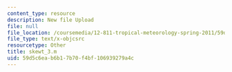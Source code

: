 ```yaml
---
content_type: resource
description: New file Upload
file: null
file_location: /coursemedia/12-811-tropical-meteorology-spring-2011/59d5c6eab6b17b70f4bf106939279a4c_skewt_3.m
file_type: text/x-objcsrc
resourcetype: Other
title: skewt_3.m
uid: 59d5c6ea-b6b1-7b70-f4bf-106939279a4c
---
```

